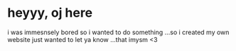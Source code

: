 # heyyy, oj here 
i was immesnsely bored so i wanted to do something ...so i created my own website 
just wanted to let ya know ...that imysm  <3 
